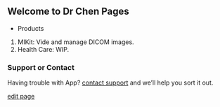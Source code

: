 ## Welcome to Dr Chen Pages

- Products
1. MIKit: Vide and manage DICOM images.
2. Health Care: WIP.

### Support or Contact

Having trouble with App? [contact support](https://github.com/contact) and we’ll help you sort it out.

[edit page](https://github.com/applestdev/applestdev.github.io/edit/master/index.md)
